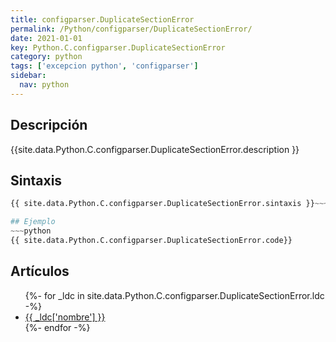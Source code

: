 ```yaml
---
title: configparser.DuplicateSectionError
permalink: /Python/configparser/DuplicateSectionError/
date: 2021-01-01
key: Python.C.configparser.DuplicateSectionError
category: python
tags: ['excepcion python', 'configparser']
sidebar: 
  nav: python
---
```


## Descripción
{{site.data.Python.C.configparser.DuplicateSectionError.description }}

## Sintaxis
~~~python
{{ site.data.Python.C.configparser.DuplicateSectionError.sintaxis }}~~~

## Ejemplo
~~~python
{{ site.data.Python.C.configparser.DuplicateSectionError.code}}
~~~

## Artículos
<ul>
{%- for _ldc in site.data.Python.C.configparser.DuplicateSectionError.ldc -%}
   <li>
       <a href="{{_ldc['url'] }}">{{ _ldc['nombre'] }}</a>
   </li>
{%- endfor -%}
</ul>
